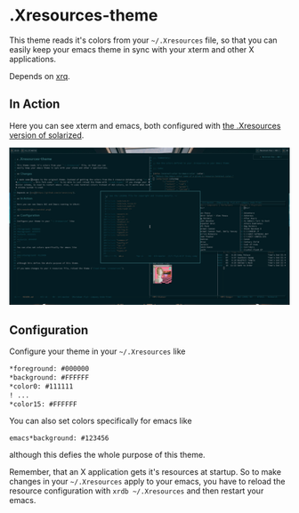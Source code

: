 # .Xresources-theme

This theme reads it's colors from your `~/.Xresources` file, so that you can
easily keep your emacs theme in sync with your xterm and other X applications.

Depends on [xrq](https://github.com/arianon/xrq/).

## In Action

Here you can see xterm and emacs, both configured with
[the .Xresources version of solarized](https://github.com/altercation/solarized/blob/master/xresources/solarized).

![Screenshot](screenshot.png)

## Configuration

Configure your theme in your `~/.Xresources` like

```
*foreground: #000000
*background: #FFFFFF
*color0: #111111
! ...
*color15: #FFFFFF
```

You can also set colors specifically for emacs like

```
emacs*background: #123456
```

although this defies the whole purpose of this theme.

Remember, that an X application gets it's resources at startup. So to make
changes in your `~/.Xresources` apply to your emacs, you have to reload the
resource configuration with `xrdb ~/.Xresources` and then restart your emacs.
